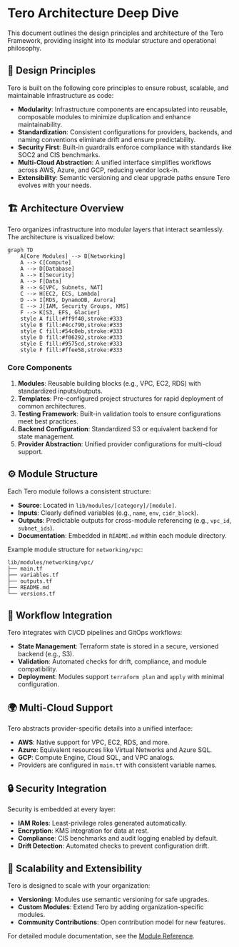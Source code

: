 # Tero Architecture Deep Dive

This document outlines the design principles and architecture of the Tero Framework, providing insight into its modular structure and operational philosophy.

## 📐 Design Principles

Tero is built on the following core principles to ensure robust, scalable, and maintainable infrastructure as code:

- **Modularity**: Infrastructure components are encapsulated into reusable, composable modules to minimize duplication and enhance maintainability.
- **Standardization**: Consistent configurations for providers, backends, and naming conventions eliminate drift and ensure predictability.
- **Security First**: Built-in guardrails enforce compliance with standards like SOC2 and CIS benchmarks.
- **Multi-Cloud Abstraction**: A unified interface simplifies workflows across AWS, Azure, and GCP, reducing vendor lock-in.
- **Extensibility**: Semantic versioning and clear upgrade paths ensure Tero evolves with your needs.

## 🏗️ Architecture Overview

Tero organizes infrastructure into modular layers that interact seamlessly. The architecture is visualized below:

```mermaid
graph TD
    A[Core Modules] --> B[Networking]
    A --> C[Compute]
    A --> D[Database]
    A --> E[Security]
    A --> F[Data]
    B --> G[VPC, Subnets, NAT]
    C --> H[EC2, ECS, Lambda]
    D --> I[RDS, DynamoDB, Aurora]
    E --> J[IAM, Security Groups, KMS]
    F --> K[S3, EFS, Glacier]
    style A fill:#ff9f40,stroke:#333
    style B fill:#4cc790,stroke:#333
    style C fill:#54c0eb,stroke:#333
    style D fill:#f06292,stroke:#333
    style E fill:#9575cd,stroke:#333
    style F fill:#ffee58,stroke:#333
```

### Core Components

1. **Modules**: Reusable building blocks (e.g., VPC, EC2, RDS) with standardized inputs/outputs.
2. **Templates**: Pre-configured project structures for rapid deployment of common architectures.
3. **Testing Framework**: Built-in validation tools to ensure configurations meet best practices.
4. **Backend Configuration**: Standardized S3 or equivalent backend for state management.
5. **Provider Abstraction**: Unified provider configurations for multi-cloud support.

## ⚙️ Module Structure

Each Tero module follows a consistent structure:

- **Source**: Located in `lib/modules/[category]/[module]`.
- **Inputs**: Clearly defined variables (e.g., `name`, `env`, `cidr_block`).
- **Outputs**: Predictable outputs for cross-module referencing (e.g., `vpc_id`, `subnet_ids`).
- **Documentation**: Embedded in `README.md` within each module directory.

Example module structure for `networking/vpc`:
```
lib/modules/networking/vpc/
├── main.tf
├── variables.tf
├── outputs.tf
├── README.md
└── versions.tf
```

## 🔄 Workflow Integration

Tero integrates with CI/CD pipelines and GitOps workflows:
- **State Management**: Terraform state is stored in a secure, versioned backend (e.g., S3).
- **Validation**: Automated checks for drift, compliance, and module compatibility.
- **Deployment**: Modules support `terraform plan` and `apply` with minimal configuration.

## 🌍 Multi-Cloud Support

Tero abstracts provider-specific details into a unified interface:
- **AWS**: Native support for VPC, EC2, RDS, and more.
- **Azure**: Equivalent resources like Virtual Networks and Azure SQL.
- **GCP**: Compute Engine, Cloud SQL, and VPC analogs.
- Providers are configured in `main.tf` with consistent variable names.

## 🔒 Security Integration

Security is embedded at every layer:
- **IAM Roles**: Least-privilege roles generated automatically.
- **Encryption**: KMS integration for data at rest.
- **Compliance**: CIS benchmarks and audit logging enabled by default.
- **Drift Detection**: Automated checks to prevent configuration drift.

## 🚀 Scalability and Extensibility

Tero is designed to scale with your organization:
- **Versioning**: Modules use semantic versioning for safe upgrades.
- **Custom Modules**: Extend Tero by adding organization-specific modules.
- **Community Contributions**: Open contribution model for new features.

For detailed module documentation, see the [Module Reference](module-reference.md).